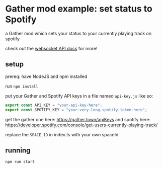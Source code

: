 # Gather mod example: set status to Spotify

a Gather mod which sets your status to your currently playing track on spotify

check out the [websocket API docs](https://gathertown.notion.site/Gather-Websocket-API-bf2d5d4526db412590c3579c36141063) for more!

## setup

prereq: have NodeJS and npm installed

run `npm install`

put your Gather and Spotify API keys in a file named `api-key.js` like so:

```js
export const API_KEY = "your-api-key-here";
export const SPOTIFY_KEY = "your-very-long-spotify-token-here";
```

get the gather one here: https://gather.town/apiKeys
and spotify here: https://developer.spotify.com/console/get-users-currently-playing-track/

replace the `SPACE_ID` in index.ts with your own spaceId

## running

`npm run start`
